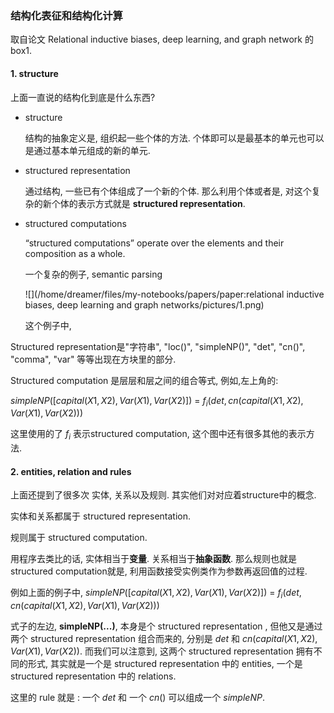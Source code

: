 ### 结构化表征和结构化计算

取自论文 Relational inductive biases, deep learning, and graph network 的 box1.

#### 1. structure

上面一直说的结构化到底是什么东西?

- structure

  结构的抽象定义是, 组织起一些个体的方法. 个体即可以是最基本的单元也可以是通过基本单元组成的新的单元.

- structured representation

  通过结构, 一些已有个体组成了一个新的个体. 那么利用个体或者是, 对这个复杂的新个体的表示方式就是 **structured representation**. 

- structured computations

   “structured computations” operate over the elements and their composition as a whole. 

  一个复杂的例子, semantic parsing

  ![](/home/dreamer/files/my-notebooks/papers/paper:relational inductive biases, deep learning and graph networks/pictures/1.png)

  这个例子中, 

Structured representation是"字符串", "loc()", "simpleNP()", "det", "cn()", "comma", "var" 等等出现在方块里的部分. 

 Structured computation 是层层和层之间的组合等式, 例如,左上角的:

$simpleNP([capital(X1,X2),Var(X1), Var(X2)])\ =\ f_i(det, cn(capital(X1,X2),Var(X1), Var(X2)))$

  这里使用的了 $f_i$ 表示structured computation, 这个图中还有很多其他的表示方法.

#### 2. entities, relation and rules

上面还提到了很多次 实体, 关系以及规则. 其实他们对对应着structure中的概念. 

实体和关系都属于 structured representation.

规则属于 structured computation.

用程序去类比的话, 实体相当于**变量**. 关系相当于**抽象函数**. 那么规则也就是structured computation就是, 利用函数接受实例类作为参数再返回值的过程.

例如上面的例子中, $simpleNP([capital(X1,X2),Var(X1), Var(X2)])\ =\ f_i(det, cn(capital(X1,X2),Var(X1), Var(X2)))$

式子的左边, **simpleNP(...)**, 本身是个 structured representation , 但他又是通过两个 structured representation 组合而来的, 分别是 $det$ 和 $cn(capital(X1,X2),Var(X1), Var(X2))$. 而我们可以注意到, 这两个 structured representation 拥有不同的形式, 其实就是一个是 structured representation 中的 entities,  一个是 structured representation 中的 relations.

这里的 rule 就是 : 一个 $det​$ 和 一个 $cn()​$ 可以组成一个 $simpleNP​$.

